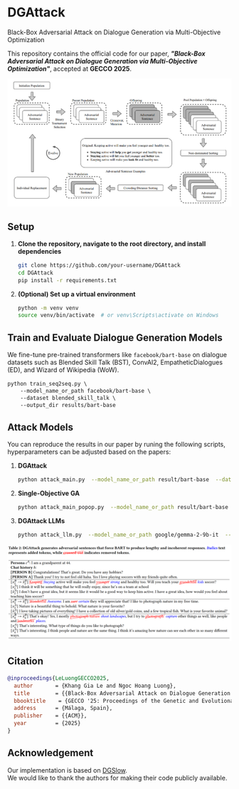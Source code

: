 # DGAttack
Black-Box Adversarial Attack on Dialogue Generation via Multi-Objective Optimization

This repository contains the official code for our paper, _**"Black-Box Adversarial Attack on Dialogue Generation via Multi-Objective Optimization"**_, accepted at **GECCO 2025**.

![overview](img/overview.png) <!-- Replace with your actual image path -->

## Setup

1. **Clone the repository, navigate to the root directory, and install dependencies**
    ```bash
    git clone https://github.com/your-username/DGAttack
    cd DGAttack
    pip install -r requirements.txt
    ```

2. **(Optional) Set up a virtual environment**
    ```bash
    python -m venv venv
    source venv/bin/activate  # or venv\Scripts\activate on Windows
    ```


##  Train and Evaluate Dialogue Generation Models

We fine-tune pre-trained transformers like `facebook/bart-base` on dialogue datasets such as Blended Skill Talk (BST), ConvAI2, EmpatheticDialogues (ED), and Wizard of Wikipedia (WoW).

    
    python train_seq2seq.py \
        --model_name_or_path facebook/bart-base \
        --dataset blended_skill_talk \
        --output_dir results/bart-base
    
## Attack Models
You can reproduce the results in our paper by runing the following scripts, hyperparameters can be adjusted based on the papers:

1. **DGAttack**
    ```bash
    python attack_main.py  --model_name_or_path result/bart-base  --dataset blended_skill_talk  --out_dir logging/results
    ``` 

2. **Single-Objective GA**
    ```bash
    python attack_main_popop.py  --model_name_or_path result/bart-base  --dataset blended_skill_talk  --out_dir logging/results
    ``` 

3. **DGAttack LLMs**
    ```bash
    python attack_llm.py  --model_name_or_path google/gemma-2-9b-it  --dataset blended_skill_talk --out_dir logging/results 
    ```

![overview](img/result.png)

## Citation


```bibtex
@inproceedings{LeLuongGECCO2025,
  author       = {Khang Gia Le and Ngoc Hoang Luong},
  title        = {{Black-Box Adversarial Attack on Dialogue Generation via Multi-Objective Optimization}},
  bbooktitle    = {GECCO '25: Proceedings of the Genetic and Evolutionary Computation Conference},
  address      = {Málaga, Spain},
  publisher    = {{ACM}},
  year         = {2025}
}
```
## Acknowledgement
Our implementation is based on [DGSlow](https://github.com/yul091/DGSlow).  
We would like to thank the authors for making their code publicly available.